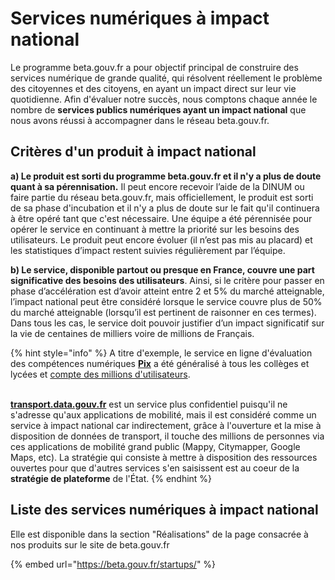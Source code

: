 # Services numériques à impact national

Le programme beta.gouv.fr a pour objectif principal de construire des services numérique de grande qualité, qui résolvent réellement le problème des citoyennes et des citoyens, en ayant un impact direct sur leur vie quotidienne. Afin d'évaluer notre succès, nous comptons chaque année le nombre de **services publics numériques ayant un impact national** que nous avons réussi à accompagner dans le réseau beta.gouv.fr. 

## Critères d'un produit à impact national

**a) Le produit est sorti du programme beta.gouv.fr et il n'y a plus de doute quant à sa pérennisation.** Il peut encore recevoir l’aide de la DINUM ou faire partie du réseau beta.gouv.fr, mais officiellement, le produit est sorti de sa phase d'incubation et il n'y a plus de doute sur le fait qu'il continuera à être opéré tant que c'est nécessaire. Une équipe a été pérennisée pour opérer le service en continuant à mettre la priorité sur les besoins des utilisateurs. Le produit peut encore évoluer (il n’est pas mis au placard) et les statistiques d’impact restent suivies régulièrement par l’équipe.

**b) Le service, disponible partout ou presque en France, couvre une part significative des besoins des utilisateurs**. Ainsi, si le critère pour passer en phase d’accélération est d’avoir atteint entre 2 et 5% du marché atteignable, l’impact national peut être considéré lorsque le service couvre plus de 50% du marché atteignable (lorsqu’il est pertinent de raisonner en ces termes). Dans tous les cas, le service doit pouvoir justifier d’un impact significatif sur la vie de centaines de milliers voire de millions de Français. 

{% hint style="info" %}
A titre d'exemple, le service en ligne d'évaluation des compétences numériques [**Pix**](https://pix.fr) a été généralisé à tous les collèges et lycées et [compte des millions d'utilisateurs](https://pix.fr/statistiques). 

\
[**transport.data.gouv.fr**](http://transport.data.gouv.fr) est un service plus confidentiel puisqu'il ne s'adresse qu'aux applications de mobilité, mais il est considéré comme un service à impact national car indirectement, grâce à l'ouverture et la mise à disposition de données de transport, il touche des millions de personnes via ces applications de mobilité grand public (Mappy, Citymapper, Google Maps, etc). La stratégie qui consiste à mettre à disposition des ressources ouvertes pour que d'autres services s'en saisissent est au coeur de la **stratégie de plateforme** de l'État.
{% endhint %}

## Liste des services numériques à impact national

Elle est disponible dans la section "Réalisations" de la page consacrée à nos produits sur le site de beta.gouv.fr

{% embed url="https://beta.gouv.fr/startups/" %}
